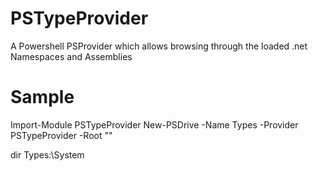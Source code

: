 # PSTypeProvider
A Powershell PSProvider which allows browsing through the loaded .net Namespaces and Assemblies

# Sample
Import-Module PSTypeProvider
New-PSDrive -Name Types -Provider PSTypeProvider -Root ""

dir Types:\System